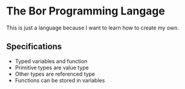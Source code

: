 # The Bor Programming Langage

This is just a language because I want to learn how to create my own.

## Specifications

- Typed variables and function
- Primitive types are value type
- Other types are referenced type
- Functions can be stored in variables